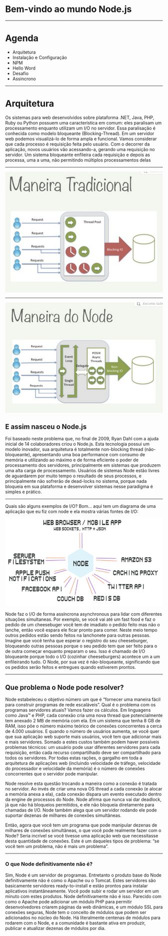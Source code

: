 # Bem-vindo ao mundo Node.js

---

# Agenda

- Arquitetura
- Instalação e Configuração
- NPM
- Hello Word
- Desafio
- Assincrono

---

# Arquitetura

Os sistemas para web desenvolvidos sobre plataforma .NET, Java, PHP, Ruby ou Python possuem uma característica em comum: eles paralisam um processamento enquanto utilizam um I/O no servidor. Essa paralisação é conhecida como modelo bloqueante (Blocking-Thread). Em um servidor web podemos visualizá-lo de forma ampla e funcional. Vamos considerar que cada processo é requisição feita pelo usuário. Com o decorrer da aplicação, novos usuários vão acessando-a, gerando uma requisição no servidor. Um sistema bloqueante enfileira cada requisição e depois as processa, uma a uma, não permitindo múltiplos processamentos delas

---

![Default-aligned image](https://raw.githubusercontent.com/catataw/hamber-book/master/asserts/ManieraTradicional.png)

---

![Default-aligned image](https://raw.githubusercontent.com/catataw/hamber-book/master/asserts/ManeiraNode.png)

## E assim nasceu o Node.js

Foi baseado neste problema que, no final de 2009, Ryan Dahl com a ajuda inicial de 14 colaboradores criou o Node.js. Esta tecnologia possui um modelo inovador, sua  arquitetura é totalmente non-blocking thread (não-bloqueante), apresentando uma boa performance com consumo de memória e utilizando ao máximo e de forma eficiente o poder de processamento dos servidores, principalmente em sistemas que produzem uma alta carga de processamento. Usuários de sistemas Node estão livres de aguardarem por muito tempo o resultado de seus processos, e principalmente não sofrerão de dead-locks no sistema, porque nada bloqueia em sua plataforma e desenvolver sistemas nesse paradigma é simples e prático.

---

Quais são alguns exemplos de I/O? Bom… aqui tem um diagrama de uma aplicação que eu fiz com node e ela mostra várias fontes de I/O:

![Default-aligned image](https://raw.githubusercontent.com/catataw/hamber-book/master/asserts/diagrama-servidor.png)

Node faz o I/O de forma assíncrona asynchronous para lidar com diferentes situações simultaneas. Por exemplo, se você vai até um fast food e faz o pedido de um cheesebuger você tem de imadiato o pedido feito mas não o lanche, então você espara ele ficar pronto para comer. Neste meio tempo outros pedidos estão sendo feitos na lanchonete para outras pessoas. Imagine que você tenha que esperar o registro do seu cheeseburger, bloqueando outras pessoas porque o seu pedido tem que ser feito para o de outra começar enquanto preparam o seu. Isso é chamado de I/O bloqueante porque todo o I/O (cozinhar cheeseburgers) acontece um a um enfileirando tudo. O Node, por sua vez é não-bloqueante, significando que os pedidos serão feitos e entregues quando estiverem prontos.

---

## Que problema o Node pode resolver?

Node estabeleceu o objetivo número um que é “fornecer uma maneira fácil para construir programas de rede escaláveis”. Qual é o problema com os programas servidores atuais? Vamos fazer os cálculos. Em linguagens como Java™ e PHP, cada conexão cria uma nova thread que potencialmente tem anexado 2 MB de memória com ela. Em um sistema que tenha 8 GB de RAM, isso põe o número máximo teórico de conexões concorrentes a cerca de 4.000 usuários. E quando o número de usuários aumenta, se você quer que sua aplicação web suporte mais usuários, você tem que adicionar mais e mais servidores. Somado a estes custos também podem haver possíveis problemas técnicos: um usuário pode usar diferentes servidores para cada requisição, então cada recurso compartilhado deve ser compartilhado para todos os servidores. Por todas estas rações, o gargalho em toda a arquitetura de aplicações web (incluindo velocidade de tráfego, velocidade do processador e velocidade da memória) é o número de conexões concorrentes que o servidor pode manipular.

Node resolve esta questão trocando a maneira como a conexão é tratada no servidor. Ao invés de criar uma nova OS thread a cada conexão (e alocar a memória anexa a ela), cada conexão dispara um evento executado dentro da engine de processos do Node. Node afirma que nunca vai dar deadlock, já que não há bloqueios permitidos, e ele não bloqueia diretamente para chamadas de I/O. Node também alega que um servidor rodando ele pode suportar dezenas de milhares de conexões simultâneas.

Então, agora que você tem um programa que pode manipular dezenas de milhares de conexões simultâneas, o que você pode realmente fazer com o Node? Seria incrível se você tivesse uma aplicação web que necessitasse desta quantidade de conexões. Este é um daqueles tipos de problema: “se você tem um problema, não é mais um problema”.

---

### O que Node definitivamente não é?
Sim, Node é um servidor de programas. Entretanto o produto base do Node definitivamente não é como o Apache ou o Tomcat. Estes servidores são basicamente servidores ready-to-install e estão prontos para instalar aplicativos instantâneamente. Você pode subir e rodar um servidor em um minuto com estes produtos. Node definitivamente não é isso. Parecido com como o Apache pode adicionar um módulo PHP para permitir desenvolvedores criarem páginas da web dinâmicas, e um módulo SSL para conexões seguras, Node tem o conceito de módulos que podem ser adicionados no núcleo do Node. Há literalmente centenas de módulos para rodarem com o Node, e a comunidade é bastante ativa em produzir, publicar e atualizar dezenas de módulos por dia.
